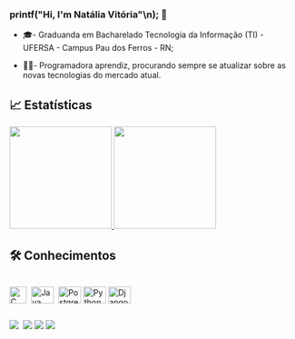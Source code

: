 ### printf("Hi, I'm Natália Vitória"\n); 👩

- 🎓- Graduanda em Bacharelado Tecnologia da Informação (TI) - UFERSA - Campus Pau dos Ferros - RN;
- 👩‍💻- Programadora aprendiz, procurando sempre se atualizar sobre as novas tecnologias do mercado atual.

  ##
## 📈 Estatísticas

<div>
  <a href="https://github.com/natyvit">
  <img height="180em" src="https://github-readme-stats.vercel.app/api?username=natyvit&show_icons=true&theme=jolly&include_all_commits=true&count_private=true"/>
  <img height="180em" src="https://github-readme-stats.vercel.app/api/top-langs/?username=natyvit&layout=compact&langs_count=7&theme=jolly"/>
  </a>
</div>

## 🛠 Conhecimentos

<div style="display: inline_block"><br>
  <img align="center" alt="C" height="30" width="30" src="https://img.icons8.com/color/452/c-programming.png">
  <img align="center" alt="Java" height="30" width="40" src="https://icongr.am/devicon/java-original-wordmark.svg">
  <img align="center" alt="Postgree" height="30" width="40" src="https://icongr.am/devicon/postgresql-original-wordmark.svg">
  <img align="center" alt="Python" height="30" width="40" src="https://icongr.am/devicon/python-original.svg">
  <img align="center" alt="Django" height="30" width="40" src="https://icongr.am/devicon/django-original.svg">
</div>

  ##

<div>
   <a href="https://mail.google.com/mail/u/1/#inbox"><img src="https://img.shields.io/badge/Gmail-D14836?style=for-the-badge&logo=gmail&logoColor=white" target="_blank"></a>
  <!--
  <a href="https://www.linkedin.com/in/felipe-gabriel-9bbab796/" target="_blank"><img src="https://img.shields.io/badge/-LinkedIn-%230077B5?style=for-the-badge&logo=linkedin&logoColor=white" target="_blank"></a>
         -->
  <a href="https://instagram.com/nattaliavitoria" target="_blank"><img src="https://img.shields.io/badge/-Instagram-%23E4405F?style=for-the-badge&logo=instagram&logoColor=white" target="_blank"></a>
  <a href="https://twitter.com/natyvitt" target="_blank"><img src="https://img.shields.io/badge/Twitter-1DA1F2?style=for-the-badge&logo=twitter&logoColor=white" target="_blank"></a>
 <a href="https://discord.com/channels/327861810768117763/799718637728170004" target="_blank"><img src="https://img.shields.io/badge/Discord-7289DA?style=for-the-badge&logo=discord&logoColor=white" target="_blank"></a>
</div>
